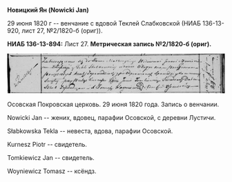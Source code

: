 **Новицкий Ян (Nowicki Jan)**

29 июня 1820 г -- венчание с вдовой Теклей Слабковской (НИАБ 136-13-920,
лист 27, №2/1820-б (ориг)).

**НИАБ 136-13-894:** Лист 27. **Метрическая запись №2/1820-б (ориг).**

![](./media/e8f84a98ddc0f4f838c7b30df4b57dcb56021d95.png)

Осовская Покровская церковь. 29 июня 1820 года. Запись о венчании.

Nowicki Jan -- жених, вдовец, парафии Осовской, с деревни Лустичи.

Słabkowska Tekla -- невеста, вдова, парафии Осовской.

Kurnesz Piotr -- свидетель.

Tomkiewicz Jan -- свидетель.

Woyniewicz Tomasz -- ксёндз.
